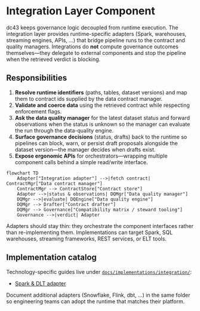 # Integration Layer Component

dc43 keeps governance logic decoupled from runtime execution. The
integration layer provides runtime-specific adapters (Spark, warehouses,
streaming engines, APIs, …) that bridge pipeline runs to the contract and
quality managers. Integrations do **not** compute governance outcomes
themselves—they delegate to external components and stop the pipeline
when the retrieved verdict is blocking.

## Responsibilities

1. **Resolve runtime identifiers** (paths, tables, dataset versions) and
   map them to contract ids supplied by the data contract manager.
2. **Validate and coerce data** using the retrieved contract while
   respecting enforcement flags.
3. **Ask the data quality manager** for the latest dataset status and
   forward observations when the status is unknown so the manager can
   evaluate the run through the data-quality engine.
4. **Surface governance decisions** (status, drafts) back to the runtime
   so pipelines can block, warn, or persist draft proposals alongside the
   dataset version—the manager decides when drafts exist.
5. **Expose ergonomic APIs** for orchestrators—wrapping multiple
   component calls behind a simple read/write interface.

```mermaid
flowchart TD
    Adapter["Integration adapter"] -->|fetch contract| ContractMgr["Data contract manager"]
    ContractMgr --> ContractStore["Contract store"]
    Adapter -->|status & observations| DQMgr["Data quality manager"]
    DQMgr -->|evaluate| DQEngine["Data quality engine"]
    DQMgr --> Drafter["Contract drafter"]
    DQMgr --> Governance["Compatibility matrix / steward tooling"]
    Governance -->|verdict| Adapter
```

Adapters should stay thin: they orchestrate the component interfaces
rather than re-implementing them. Implementations can target Spark, SQL
warehouses, streaming frameworks, REST services, or ELT tools.

## Implementation catalog

Technology-specific guides live under
[`docs/implementations/integration/`](implementations/integration/):

- [Spark & DLT adapter](implementations/integration/spark-dlt.md)

Document additional adapters (Snowflake, Flink, dbt, …) in the same
folder so engineering teams can adopt the runtime that matches their
platform.
